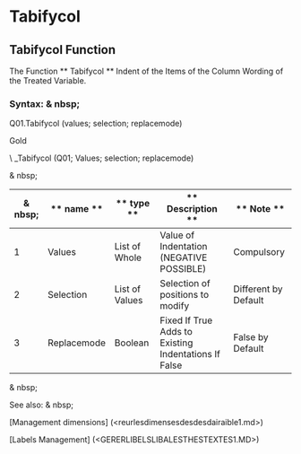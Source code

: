 # Tabifycol

## Tabifycol Function

The Function ** Tabifycol ** Indent of the Items of the Column Wording of the Treated Variable.

### Syntax: & nbsp;

Q01.Tabifycol (values; selection; replacemode)

Gold

\ _Tabifycol (Q01; Values; selection; replacemode)

& nbsp;

| & nbsp; | ** name ** | ** type ** | ** Description ** | ** Note ** |
| --- | --- | --- | --- | --- |
| &#49; | Values ​​| List of Whole | Value of Indentation (NEGATIVE POSSIBLE) | Compulsory |
| &#50; | Selection | List of Values ​​| Selection of positions to modify | Different by Default |
| &#51; | Replacemode | Boolean | Fixed If True Adds to Existing Indentations If False | False by Default |

& nbsp;

See also: & nbsp;

[Management dimensions] (<reurlesdimensesdesdesdairaible1.md>)

[Labels Management] (<GERERLIBELSLIBALESTHESTEXTES1.MD>)